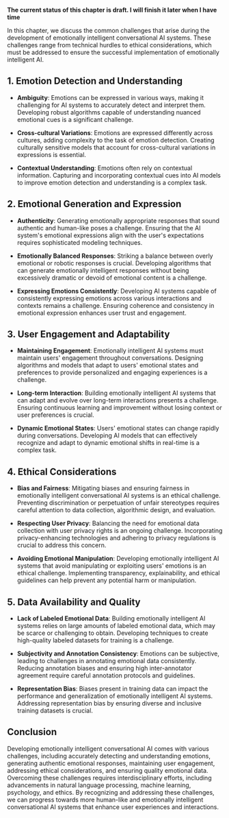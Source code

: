 **The current status of this chapter is draft. I will finish it later when I have time**

In this chapter, we discuss the common challenges that arise during the development of emotionally intelligent conversational AI systems. These challenges range from technical hurdles to ethical considerations, which must be addressed to ensure the successful implementation of emotionally intelligent AI.

**1. Emotion Detection and Understanding**
------------------------------------------

* **Ambiguity**: Emotions can be expressed in various ways, making it challenging for AI systems to accurately detect and interpret them. Developing robust algorithms capable of understanding nuanced emotional cues is a significant challenge.

* **Cross-cultural Variations**: Emotions are expressed differently across cultures, adding complexity to the task of emotion detection. Creating culturally sensitive models that account for cross-cultural variations in expressions is essential.

* **Contextual Understanding**: Emotions often rely on contextual information. Capturing and incorporating contextual cues into AI models to improve emotion detection and understanding is a complex task.

**2. Emotional Generation and Expression**
------------------------------------------

* **Authenticity**: Generating emotionally appropriate responses that sound authentic and human-like poses a challenge. Ensuring that the AI system's emotional expressions align with the user's expectations requires sophisticated modeling techniques.

* **Emotionally Balanced Responses**: Striking a balance between overly emotional or robotic responses is crucial. Developing algorithms that can generate emotionally intelligent responses without being excessively dramatic or devoid of emotional content is a challenge.

* **Expressing Emotions Consistently**: Developing AI systems capable of consistently expressing emotions across various interactions and contexts remains a challenge. Ensuring coherence and consistency in emotional expression enhances user trust and engagement.

**3. User Engagement and Adaptability**
---------------------------------------

* **Maintaining Engagement**: Emotionally intelligent AI systems must maintain users' engagement throughout conversations. Designing algorithms and models that adapt to users' emotional states and preferences to provide personalized and engaging experiences is a challenge.

* **Long-term Interaction**: Building emotionally intelligent AI systems that can adapt and evolve over long-term interactions presents a challenge. Ensuring continuous learning and improvement without losing context or user preferences is crucial.

* **Dynamic Emotional States**: Users' emotional states can change rapidly during conversations. Developing AI models that can effectively recognize and adapt to dynamic emotional shifts in real-time is a complex task.

**4. Ethical Considerations**
-----------------------------

* **Bias and Fairness**: Mitigating biases and ensuring fairness in emotionally intelligent conversational AI systems is an ethical challenge. Preventing discrimination or perpetuation of unfair stereotypes requires careful attention to data collection, algorithmic design, and evaluation.

* **Respecting User Privacy**: Balancing the need for emotional data collection with user privacy rights is an ongoing challenge. Incorporating privacy-enhancing technologies and adhering to privacy regulations is crucial to address this concern.

* **Avoiding Emotional Manipulation**: Developing emotionally intelligent AI systems that avoid manipulating or exploiting users' emotions is an ethical challenge. Implementing transparency, explainability, and ethical guidelines can help prevent any potential harm or manipulation.

**5. Data Availability and Quality**
------------------------------------

* **Lack of Labeled Emotional Data**: Building emotionally intelligent AI systems relies on large amounts of labeled emotional data, which may be scarce or challenging to obtain. Developing techniques to create high-quality labeled datasets for training is a challenge.

* **Subjectivity and Annotation Consistency**: Emotions can be subjective, leading to challenges in annotating emotional data consistently. Reducing annotation biases and ensuring high inter-annotator agreement require careful annotation protocols and guidelines.

* **Representation Bias**: Biases present in training data can impact the performance and generalization of emotionally intelligent AI systems. Addressing representation bias by ensuring diverse and inclusive training datasets is crucial.

**Conclusion**
--------------

Developing emotionally intelligent conversational AI comes with various challenges, including accurately detecting and understanding emotions, generating authentic emotional responses, maintaining user engagement, addressing ethical considerations, and ensuring quality emotional data. Overcoming these challenges requires interdisciplinary efforts, including advancements in natural language processing, machine learning, psychology, and ethics. By recognizing and addressing these challenges, we can progress towards more human-like and emotionally intelligent conversational AI systems that enhance user experiences and interactions.
